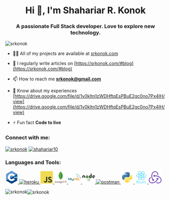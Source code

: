 <h1 align="center">Hi 👋, I'm Shahariar R. Konok</h1>
<h3 align="center">A passionate Full Stack developer. Love to explore new technology.</h3>

<p align="left"> <img src="https://komarev.com/ghpvc/?username=srkonok&label=Profile%20views&color=0e75b6&style=flat" alt="srkonok" /> </p>


- 👨‍💻 All of my projects are available at [srkonok.com](srkonok.com)

- 📝 I regularly write articles on [https://srkonok.com/#blog](https://srkonok.com/#blog)

- 📫 How to reach me **srkonok@gmail.com**

- 📄 Know about my experiences [https://drive.google.com/file/d/1v0kltn1zWDHftqEsPBuE2gc0no7Px4IH/view](https://drive.google.com/file/d/1v0kltn1zWDHftqEsPBuE2gc0no7Px4IH/view)

- ⚡ Fun fact **Code to live**

<h3 align="left">Connect with me:</h3>
<p align="left">
<a href="https://linkedin.com/in/srkonok" target="blank"><img align="center" src="https://cdn.jsdelivr.net/npm/simple-icons@3.0.1/icons/linkedin.svg" alt="srkonok" height="30" width="40" /></a>
<a href="https://fb.com/shahariar10" target="blank"><img align="center" src="https://cdn.jsdelivr.net/npm/simple-icons@3.0.1/icons/facebook.svg" alt="shahariar10" height="30" width="40" /></a>
</p>

<h3 align="left">Languages and Tools:</h3>
<a href="https://www.w3schools.com/cpp/" target="_blank"> <img src="https://raw.githubusercontent.com/devicons/devicon/master/icons/cplusplus/cplusplus-original.svg" alt="cplusplus" width="40" height="40"/> </a> <a href="https://heroku.com" target="_blank"> <img src="https://www.vectorlogo.zone/logos/heroku/heroku-icon.svg" alt="heroku" width="40" height="40"/> </a> <a href="https://developer.mozilla.org/en-US/docs/Web/JavaScript" target="_blank"> <img src="https://raw.githubusercontent.com/devicons/devicon/master/icons/javascript/javascript-original.svg" alt="javascript" width="40" height="40"/> </a> <a href="https://www.mongodb.com/" target="_blank"> <img src="https://raw.githubusercontent.com/devicons/devicon/master/icons/mongodb/mongodb-original-wordmark.svg" alt="mongodb" width="40" height="40"/> </a> <a href="https://www.mysql.com/" target="_blank"> <img src="https://raw.githubusercontent.com/devicons/devicon/master/icons/mysql/mysql-original-wordmark.svg" alt="mysql" width="40" height="40"/> </a> <a href="https://nodejs.org" target="_blank"> <img src="https://raw.githubusercontent.com/devicons/devicon/master/icons/nodejs/nodejs-original-wordmark.svg" alt="nodejs" width="40" height="40"/> </a> <a href="https://postman.com" target="_blank"> <img src="https://www.vectorlogo.zone/logos/getpostman/getpostman-icon.svg" alt="postman" width="40" height="40"/> </a> <a href="https://www.python.org" target="_blank"> <img src="https://raw.githubusercontent.com/devicons/devicon/master/icons/python/python-original.svg" alt="python" width="40" height="40"/> </a> <a href="https://reactjs.org/" target="_blank"> <img src="https://raw.githubusercontent.com/devicons/devicon/master/icons/react/react-original-wordmark.svg" alt="react" width="40" height="40"/> </a> <a href="https://redux.js.org" target="_blank"> <img src="https://raw.githubusercontent.com/devicons/devicon/master/icons/redux/redux-original.svg" alt="redux" width="40" height="40"/> </a> </p>

<p><img align="left" src="https://github-readme-stats.vercel.app/api/top-langs?username=srkonok&show_icons=true&locale=en&layout=compact" alt="srkonok" /></p>

<p><img align="center" src="https://github-readme-streak-stats.herokuapp.com/?user=srkonok&" alt="srkonok" /></p>
